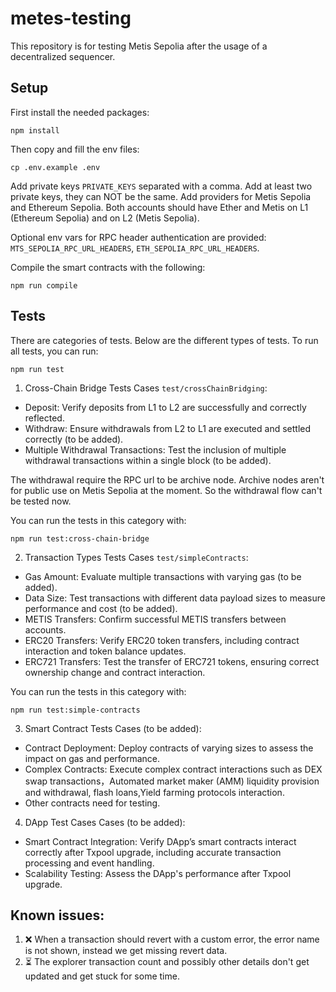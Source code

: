 # metes-testing

This repository is for testing Metis Sepolia after the usage of a decentralized sequencer. 

## Setup

First install the needed packages:
```
npm install
```

Then copy and fill the env files:

```
cp .env.example .env
```

Add private keys `PRIVATE_KEYS` separated with a comma. Add at least two private keys, they can NOT be the same. Add providers for Metis Sepolia and Ethereum Sepolia. Both accounts should have Ether and Metis on L1 (Ethereum Sepolia) and on L2 (Metis Sepolia).

Optional env vars for RPC header authentication are provided: `MTS_SEPOLIA_RPC_URL_HEADERS`, `ETH_SEPOLIA_RPC_URL_HEADERS`.

Compile the smart contracts with the following:
```
npm run compile
```

## Tests
There are categories of tests. Below are the different types of tests. To run all tests, you can run:
```
npm run test
```

1. Cross-Chain Bridge Tests Cases `test/crossChainBridging`:
- Deposit: Verify deposits from L1 to L2 are successfully and correctly reflected. 
- Withdraw: Ensure withdrawals from L2 to L1 are executed and settled correctly (to be added).
- Multiple Withdrawal Transactions: Test the inclusion of multiple withdrawal transactions within a single block (to be added).

The withdrawal require the RPC url to be archive node. Archive nodes aren't for public use on Metis Sepolia at the moment. So the withdrawal flow can't be tested now.

You can run the tests in this category with: 

```
npm run test:cross-chain-bridge
```

2. Transaction Types Tests Cases `test/simpleContracts`:
- Gas Amount: Evaluate multiple transactions with varying gas (to be added).
- Data Size: Test transactions with different data payload sizes to measure performance and cost (to be added).
- METIS Transfers: Confirm successful METIS transfers between accounts.
- ERC20 Transfers: Verify ERC20 token transfers, including contract interaction and token balance updates.
- ERC721 Transfers: Test the transfer of ERC721 tokens, ensuring correct ownership change and contract interaction.

You can run the tests in this category with: 

```
npm run test:simple-contracts
```

3. Smart Contract Tests Cases (to be added):
- Contract Deployment: Deploy contracts of varying sizes to assess the impact on gas and performance.
- Complex Contracts: Execute complex contract interactions such as DEX swap transactions，Automated market maker (AMM) liquidity provision and withdrawal, flash loans,Yield farming protocols interaction.
- Other contracts need for testing.

4. DApp Test Cases Cases (to be added):
- Smart Contract Integration: Verify DApp’s smart contracts interact correctly after Txpool upgrade, including accurate transaction processing and event handling.
- Scalability Testing: Assess the DApp's performance after Txpool upgrade.


## Known issues:
1. ❌ When a transaction should revert with a custom error, the error name is not shown, instead we get missing revert data. 
2. ⏳ The explorer transaction count and possibly other details don't get updated and get stuck for some time. 